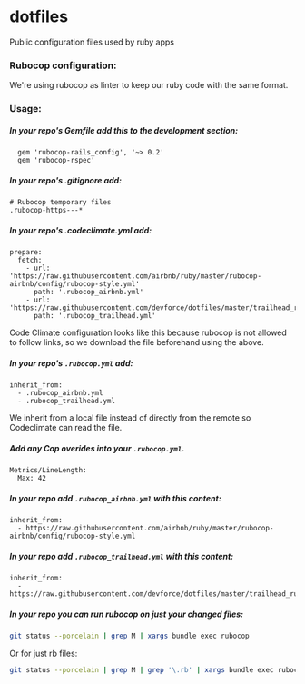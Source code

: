 # dotfiles
Public configuration files used by ruby apps

### Rubocop configuration: 
We're using rubocop as linter to keep our ruby code with the same format.

### Usage:
##### In your repo's Gemfile add this to the development section:
```
  gem 'rubocop-rails_config', '~> 0.2'
  gem 'rubocop-rspec'
```

##### In your repo's .gitignore add:
```
# Rubocop temporary files
.rubocop-https---*
```

##### In your repo's .codeclimate.yml add:
```
prepare:
  fetch:
    - url: 'https://raw.githubusercontent.com/airbnb/ruby/master/rubocop-airbnb/config/rubocop-style.yml'
      path: '.rubocop_airbnb.yml'
    - url: 'https://raw.githubusercontent.com/devforce/dotfiles/master/trailhead_rubocop.yml'
      path: '.rubocop_trailhead.yml'
```
Code Climate configuration looks like this because rubocop is not allowed to follow links, so we download the file beforehand using the above.

##### In your repo's `.rubocop.yml` add:
```
inherit_from:
  - .rubocop_airbnb.yml
  - .rubocop_trailhead.yml
```
We inherit from a local file instead of directly from the remote so Codeclimate can read the file.

##### Add any Cop overides into your `.rubocop.yml`.
   
    Metrics/LineLength:
      Max: 42

##### In your repo add `.rubocop_airbnb.yml` with this content:
```
inherit_from:
  - https://raw.githubusercontent.com/airbnb/ruby/master/rubocop-airbnb/config/rubocop-style.yml
```

##### In your repo add `.rubocop_trailhead.yml` with this content:
```
inherit_from:
  - https://raw.githubusercontent.com/devforce/dotfiles/master/trailhead_rubocop.yml
```
       
##### In your repo you can run rubocop on just your changed files:
```bash
git status --porcelain | grep M | xargs bundle exec rubocop
```
Or for just rb files:
```bash
git status --porcelain | grep M | grep '\.rb' | xargs bundle exec rubocop
```
